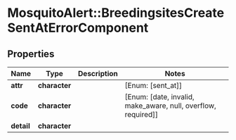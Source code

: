 # MosquitoAlert::BreedingsitesCreateSentAtErrorComponent


## Properties
Name | Type | Description | Notes
------------ | ------------- | ------------- | -------------
**attr** | **character** |  | [Enum: [sent_at]] 
**code** | **character** |  | [Enum: [date, invalid, make_aware, null, overflow, required]] 
**detail** | **character** |  | 



